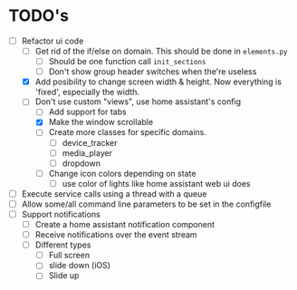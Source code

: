 # TODO's
- [ ] Refactor ui code
   - [ ] Get rid of the if/else on domain. This should be done in `elements.py`
      - [ ] Should be one function call `init_sections`
      - [ ] Don't show group header switches when the're useless
   - [X] Add posibility to change screen width & height. Now everything is 'fixed', especially the width.
   - [ ] Don't use custom "views", use home assistant's config
     - [ ] Add support for tabs
     - [X] Make the window scrollable
     - [ ] Create more classes for specific domains.
       - [ ] device_tracker
       - [ ] media_player
       - [ ] dropdown
     - [ ] Change icon colors depending on state
       - [ ] use color of lights like home assistant web ui does
- [ ] Execute service calls using a thread with a queue
- [ ] Allow some/all command line parameters to be set in the configfile
- [ ] Support notifications
   - [ ] Create a home assistant notification component
   - [ ] Receive notifications over the event stream
   - [ ] Different types
      - [ ] Full screen
      - [ ] slide down (iOS)
      - [ ] Slide up

